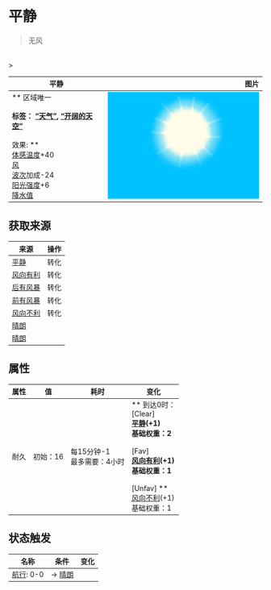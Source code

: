 # 平静  
> 无风  
<br>  
>   
  
  平静  |   图片   
 ----  |  ----:   
 ** 区域唯一 **<br><br>**标签：**	[“天气”](tag_Weather.md), [“开阔的天空”](tag_OpenSky.md)<br><br>** 效果: **<br>[体感温度](TemperaturePerceived.md)+40<br>[风](Wind.md)<br>[波次](WaveCounter.md)加成-24<br>[阳光强度](SunStrength.md)+6<br>[降水值](RainValue.md)  |  <img decoding="async" src="Sprite/WeatherClear_0.png" href="a.md" style="max-width:300px;max-height:300px;">   
  
## 获取来源  
来源  |  操作  
----  |  ----  
[平静](OpenSea_Calm.md)  |  转化  
[风向有利](OpenSea_Favourable.md)  |  转化  
[后有风暴](OpenSea_StormBehind.md)  |  转化  
[前有风暴](OpenSea_StormFront.md)  |  转化  
[风向不利](OpenSea_UnFavourable.md)  |  转化  
[晴朗](TropicalIsland_Clear.md)  |    
[晴朗](TropicalIsland_ClearStart.md)  |    
## 属性   
属性  |  值  |  耗时  |  变化  
----  |  ----  |  ----  |  ----  
耐久  |  初始：16  |  每15分钟-1<br>最多需要：4小时  |  ** 到达0时： **<br>** [Clear] **<br>  [平静](OpenSea_Calm.md)(+1)<br>基础权重：2<br><br>** [Fav] **<br>  [风向有利](OpenSea_Favourable.md)(+1)<br>基础权重：1<br><br>** [Unfav] **<br>  [风向不利](OpenSea_UnFavourable.md)(+1)<br>基础权重：1<br>  
## 状态触发  
名称  |  条件  |  变化  
----  |  ----  |  ----  
  |  [航行](Sailed.md): 0-0  |  → [晴朗](TropicalIsland_Clear.md)  
